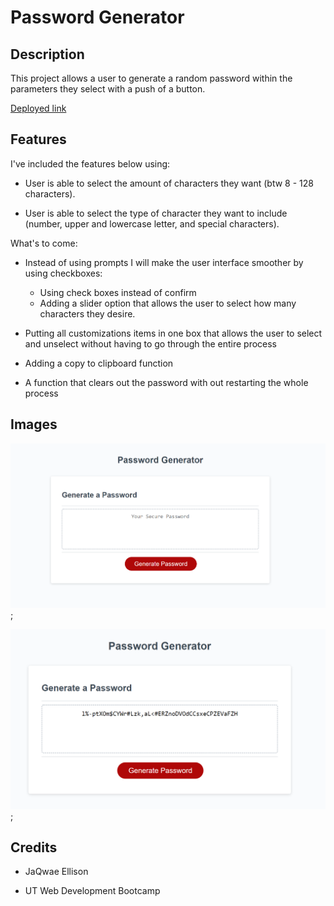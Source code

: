 # Password Generator

  

## Description

This project allows a user to generate a random password within the parameters they select with a push of a button. 

 [Deployed link](https://jaqwae.github.io/Password-Generator/)

## Features

I've included the features below using:

- User is able to select the amount of characters they want (btw 8 - 128 characters).

- User is able to select the type of character they want to include (number, upper and lowercase letter, and special characters).

  

What's to come:

- Instead of using prompts I will make the user interface smoother by using checkboxes:
	- Using check boxes instead of confirm
	- Adding a slider option that allows the user to select how many characters they desire.
	
- Putting all customizations items in one box that allows the user to select and unselect without having to go through the entire process

- Adding a copy to clipboard function

- A function that clears out the password with out restarting the whole process

  

## Images

![Program screen before generate password is clicked](./images/passwordGeneratorBefore.png);


![Program screen before generate password is clicked](./images/passwordGeneratorAfter.png);

## Credits

- JaQwae Ellison

- UT Web Development Bootcamp
